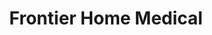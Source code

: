 ---
title: "Frontier Home Medical"
url: /north-platte/frontier-home-medical/
shop: medical supply
---
